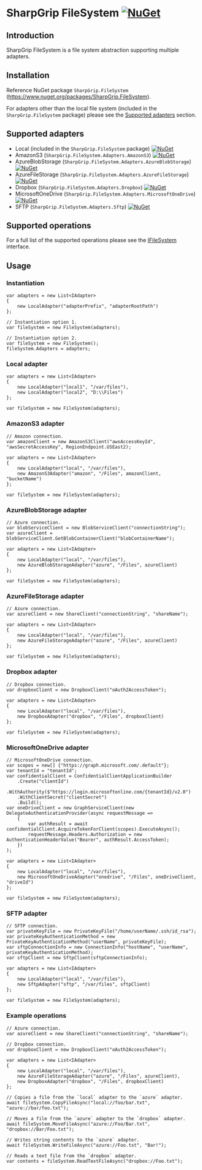 # SharpGrip FileSystem [![NuGet](https://img.shields.io/nuget/v/SharpGrip.FileSystem)](https://www.nuget.org/packages/SharpGrip.FileSystem)

## Introduction
SharpGrip FileSystem is a file system abstraction supporting multiple adapters.

## Installation
Reference NuGet package `SharpGrip.FileSystem` (https://www.nuget.org/packages/SharpGrip.FileSystem).

For adapters other than the local file system (included in the `SharpGrip.FileSystem` package) please see the [Supported adapters](#supported-adapters) section.

## Supported adapters
- Local (included in the `SharpGrip.FileSystem` package) [![NuGet](https://img.shields.io/nuget/v/SharpGrip.FileSystem)](https://www.nuget.org/packages/SharpGrip.FileSystem)
- AmazonS3 (`SharpGrip.FileSystem.Adapters.AmazonS3`) [![NuGet](https://img.shields.io/nuget/v/SharpGrip.FileSystem.Adapters.AmazonS3)](https://www.nuget.org/packages/SharpGrip.FileSystem.Adapters.AmazonS3)
- AzureBlobStorage (`SharpGrip.FileSystem.Adapters.AzureBlobStorage`) [![NuGet](https://img.shields.io/nuget/v/SharpGrip.FileSystem.Adapters.AzureBlobStorage)](https://www.nuget.org/packages/SharpGrip.FileSystem.Adapters.AzureBlobStorage)
- AzureFileStorage (`SharpGrip.FileSystem.Adapters.AzureFileStorage`) [![NuGet](https://img.shields.io/nuget/v/SharpGrip.FileSystem.Adapters.AzureFileStorage)](https://www.nuget.org/packages/SharpGrip.FileSystem.Adapters.AzureFileStorage)
- Dropbox (`SharpGrip.FileSystem.Adapters.Dropbox`) [![NuGet](https://img.shields.io/nuget/v/SharpGrip.FileSystem.Adapters.Dropbox)](https://www.nuget.org/packages/SharpGrip.FileSystem.Adapters.Dropbox)
- MicrosoftOneDrive (`SharpGrip.FileSystem.Adapters.MicrosoftOneDrive`) [![NuGet](https://img.shields.io/nuget/v/SharpGrip.FileSystem.Adapters.MicrosoftOneDrive)](https://www.nuget.org/packages/SharpGrip.FileSystem.Adapters.MicrosoftOneDrive)
- SFTP (`SharpGrip.FileSystem.Adapters.Sftp`) [![NuGet](https://img.shields.io/nuget/v/SharpGrip.FileSystem.Adapters.Sftp)](https://www.nuget.org/packages/SharpGrip.FileSystem.Adapters.Sftp)

## Supported operations
For a full list of the supported operations please see the [IFileSystem](../master/FileSystem/src/IFileSystem.cs) interface.

## Usage

### Instantiation
```
var adapters = new List<IAdapter>
{
    new LocalAdapter("adapterPrefix", "adapterRootPath")
};

// Instantiation option 1.
var fileSystem = new FileSystem(adapters);

// Instantiation option 2.
var fileSystem = new FileSystem();
fileSystem.Adapters = adapters;
```

### Local adapter
```
var adapters = new List<IAdapter>
{
    new LocalAdapter("local1", "/var/files"),
    new LocalAdapter("local2", "D:\\Files")
};

var fileSystem = new FileSystem(adapters);
```

### AmazonS3 adapter
```
// Amazon connection.
var amazonClient = new AmazonS3Client("awsAccessKeyId", "awsSecretAccessKey", RegionEndpoint.USEast2);

var adapters = new List<IAdapter>
{
    new LocalAdapter("local", "/var/files"),
    new AmazonS3Adapter("amazon", "/Files", amazonClient, "bucketName")
};

var fileSystem = new FileSystem(adapters);
```

### AzureBlobStorage adapter
```
// Azure connection.
var blobServiceClient = new BlobServiceClient("connectionString");
var azureClient = blobServiceClient.GetBlobContainerClient("blobContainerName");

var adapters = new List<IAdapter>
{
    new LocalAdapter("local", "/var/files"),
    new AzureBlobStorageAdapter("azure", "/Files", azureClient)
};

var fileSystem = new FileSystem(adapters);
```

### AzureFileStorage adapter
```
// Azure connection.
var azureClient = new ShareClient("connectionString", "shareName");

var adapters = new List<IAdapter>
{
    new LocalAdapter("local", "/var/files"),
    new AzureFileStorageAdapter("azure", "/Files", azureClient)
};

var fileSystem = new FileSystem(adapters);
```

### Dropbox adapter
```
// Dropbox connection.
var dropboxClient = new DropboxClient("oAuth2AccessToken");

var adapters = new List<IAdapter>
{
    new LocalAdapter("local", "/var/files"),
    new DropboxAdapter("dropbox", "/Files", dropboxClient)
};

var fileSystem = new FileSystem(adapters);
```

### MicrosoftOneDrive adapter
```
// MicrosoftOneDrive connection.
var scopes = new[] {"https://graph.microsoft.com/.default"};
var tenantId = "tenantId";
var confidentialClient = ConfidentialClientApplicationBuilder
    .Create("clientId")
    .WithAuthority($"https://login.microsoftonline.com/{tenantId}/v2.0")
    .WithClientSecret("clientSecret")
    .Build();
var oneDriveClient = new GraphServiceClient(new DelegateAuthenticationProvider(async requestMessage =>
    {
        var authResult = await confidentialClient.AcquireTokenForClient(scopes).ExecuteAsync();
        requestMessage.Headers.Authorization = new AuthenticationHeaderValue("Bearer", authResult.AccessToken);
    })
);

var adapters = new List<IAdapter>
{
    new LocalAdapter("local", "/var/files"),
    new MicrosoftOneDriveAdapter("onedrive", "/Files", oneDriveClient, "driveId")
};

var fileSystem = new FileSystem(adapters);
```

### SFTP adapter
```
// SFTP connection.
var privateKeyFile = new PrivateKeyFile("/home/userName/.ssh/id_rsa");
var privateKeyAuthenticationMethod = new PrivateKeyAuthenticationMethod("userName", privateKeyFile);
var sftpConnectionInfo = new ConnectionInfo("hostName", "userName", privateKeyAuthenticationMethod);
var sftpClient = new SftpClient(sftpConnectionInfo);

var adapters = new List<IAdapter>
{
    new LocalAdapter("local", "/var/files"),
    new SftpAdapter("sftp", "/var/files", sftpClient)
};

var fileSystem = new FileSystem(adapters);
```

### Example operations
```
// Azure connection.
var azureClient = new ShareClient("connectionString", "shareName");

// Dropbox connection.
var dropboxClient = new DropboxClient("oAuth2AccessToken");

var adapters = new List<IAdapter>
{
    new LocalAdapter("local", "/var/files"),
    new AzureFileStorageAdapter("azure", "/Files", azureClient),
    new DropboxAdapter("dropbox", "/Files", dropboxClient)
};

// Copies a file from the `local` adapter to the `azure` adapter.
await fileSystem.CopyFileAsync("local://foo/bar.txt", "azure://bar/foo.txt");

// Moves a file from the `azure` adapter to the `dropbox` adapter.
await fileSystem.MoveFileAsync("azure://Foo/Bar.txt", "dropbox://Bar/Foo.txt");

// Writes string contents to the `azure` adapter.
await fileSystem.WriteFileAsync("azure://Foo.txt", "Bar!");

// Reads a text file from the `dropbox` adapter.
var contents = fileSystem.ReadTextFileAsync("dropbox://Foo.txt");
```